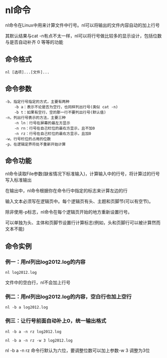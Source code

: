 # nl命令
nl命令在Linux中用来计算文件中行号。nl可以将输出的文件内容自动的加上行号  

其默认结果与cat -n有点不太一样，nl可以将行号做比较多的显示设计，包括位数与是否自动补齐 0 等等的功能  
## 命令格式
```
nl [选项]...[文件]...
```
## 命令参数
```
-b，指定行号指定的方式，主要有两种
    -b a：表示不论是否为空行，也同样列出行号(类似 cat -n)
    -b t：如果有空行，空的那一行不要列出行号(默认值)
-n，列出行号表示的方法，主要三种
    -n ln：行号在屏幕的最左方显示
    -n rn：行号在自己栏位的最右方显示，且不加0
    -n rz：行号在自己栏位的最右方显示，且加0  
-w，行号栏位的占用的位数
-p，在逻辑定界符处不重新开始计算
```
## 命令功能
nl命令读取File参数(缺省情况下标准输入)，计算输入中的行号，将计算过的行号写入标准输出  

在输出中，nl命令根据你在命令行中指定的标志来计算左边的行  

输入文本必须写在逻辑页中。每个逻辑页有头、主题和页脚节(可以有空节)。  

除非使用-p标志，nl命令在每个逻辑页开始的地方重新设置行号。  

可以单独为头、主体和页脚节设置行计算标志(例如，头和页脚行可以被计算然而文本不能)  

## 命令实例
### 例一：用nl列出log2012.log的内容
```
nl log2012.log
```
文件中的空白行，nl不会加上行号  
### 例二：用nl列出log2012.log的内容，空白行也加上空行
```
nl -b a log2012.log
```

### 例三：让行号前面自动补上0，统一输出格式
```
nl -b a -n rz log2012.log

nl -b a -n rz -w 3 log2012.log

```
nl -b a -n rz 命令行默认为六位，要调整位数可以加上参数-w 3  调整为3位